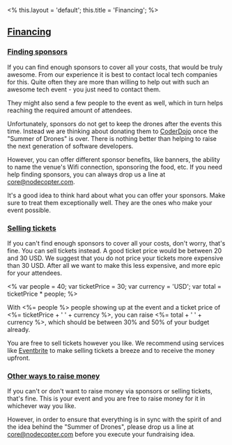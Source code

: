 <%
this.layout = 'default';
this.title = 'Financing';
%>


<h2 id="financing"><a href="#financing">Financing</a></h2>

<h3 id="finding-sponsors"><a href="#finding-sponsors">Finding sponsors</a></h3>

If you can find enough sponsors to cover all your costs, that would be truly awesome. From our experience it is best to contact local tech companies for this. Quite often they are more than willing to help out with such an awesome tech event - you just need to contact them.

They might also send a few people to the event as well, which in turn helps reaching the required amount of attendees.

Unfortunately, sponsors do not get to keep the drones after the events this time. Instead we are thinking about donating them to [CoderDojo](http://coderdojo.com) once the "Summer of Drones" is over. There is nothing better than helping to raise the next generation of software developers.

However, you can offer different sponsor benefits, like banners, the ability to name the venue's Wifi connection, sponsoring the food, etc. If you need help finding sponsors, you can always drop us a line at [core@nodecopter.com](core@nodecopter.com).

It's a good idea to think hard about what you can offer your sponsors. Make sure to treat them exceptionally well. They are the ones who make your event possible.


<h3 id="selling-tickets"><a href="#selling-tickets">Selling tickets</a></h3>

If you can't find enough sponsors to cover all your costs, don't worry, that's fine. You can sell tickets instead. A good ticket price would be between 20 and 30 USD. We suggest that you do not price your tickets more expensive than 30 USD. After all we want to make this less expensive, and more epic for your attendees.

<%
var people = 40;
var ticketPrice = 30;
var currency = 'USD';
var total = ticketPrice * people;
%>

With <%= people %> people showing up at the event and a ticket price of <%= ticketPrice + ' ' + currency %>, you can raise <%= total + ' ' + currency %>, which should be between 30% and 50% of your budget already.

You are free to sell tickets however you like. We recommend using services like [Eventbrite](http://www.eventbrite.com/) to make selling tickets a breeze and to receive the money upfront.

<h3 id="ways-for-money"><a href="#ways-for-money">Other ways to raise money</a></h3>

If you can't or don't want to raise money via sponsors or selling tickets, that's fine. This is your event and you are free to raise money for it in whichever way you like.

However, in order to ensure that everything is in sync with the spirit of and the idea behind the "Summer of Drones", please drop us a line at [core@nodecopter.com](core@nodecopter.com) before you execute your fundraising idea.
